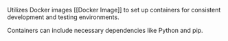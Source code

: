 Utilizes Docker images [[Docker Image]] to set up containers for consistent development and testing environments.

Containers can include necessary dependencies like Python and pip.
